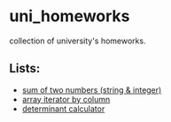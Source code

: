 # uni_homeworks
collection of university's homeworks.

## Lists:
- [sum of two numbers (string & integer)](CS/sum/)
- [array iterator by column](CPP/ArrayColumnIterator/)
- [determinant calculator](CPP/Determinant/)